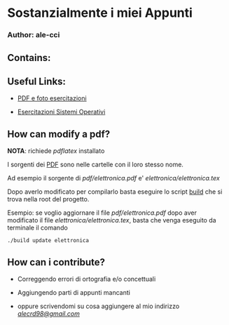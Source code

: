 # Sostanzialmente i miei Appunti
### Author: ale-cci

## Contains:


## Useful Links:

* [PDF e foto esercitazioni](https://github.com/ale-cci/Appunti/tree/master/pdf)

* [Esercitazioni Sistemi Operativi](https://github.com/ale-cci/Appunti/tree/master/ubungu)

## How can modify a pdf?

**NOTA**: richiede *pdflatex* installato

I sorgenti dei [PDF](https://github.com/ale-cci/Appunti/tree/master/pdf) sono nelle cartelle con il loro stesso nome.

Ad esempio il sorgente di *pdf/elettronica.pdf* e' *elettronica/elettronica.tex*

Dopo averlo modificato per compilarlo basta eseguire lo script [build](https://github.com/ale-cci/Appunti/blob/master/build) che si trova nella root del progetto.


Esempio: se voglio aggiornare il file *pdf/elettronica.pdf* dopo aver modificato il file *elettronica/elettronica.tex*, basta che venga eseguito da terminale il comando

```
./build update elettronica
```

## How can i contribute?

* Correggendo errori di ortografia e/o concettuali

* Aggiungendo parti di appunti mancanti

* oppure scrivendomi su cosa aggiungere al mio indirizzo *alecrd98@gmail.com*
